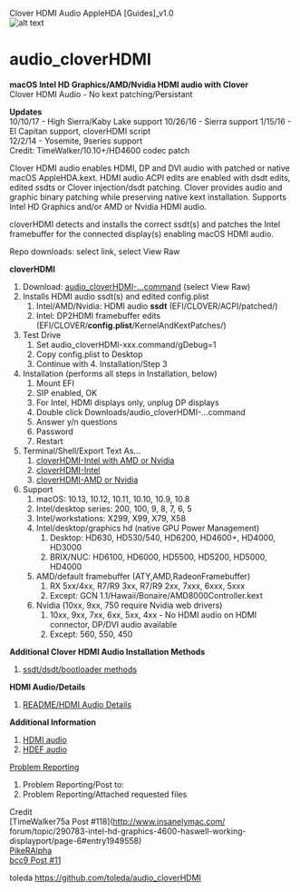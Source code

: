 Clover HDMI Audio AppleHDA [Guides]_v1.0  
![alt text](https://github.com/toleda/audio_RealtekALC/blob/master/sound.jpeg)
# audio_cloverHDMI

**macOS Intel HD Graphics/AMD/Nvidia HDMI audio with Clover**  
Clover HDMI Audio - No kext patching/Persistant

**Updates**  
10/10/17 - High Sierra/Kaby Lake support
10/26/16 - Sierra support
1/15/16 - El Capitan support, cloverHDMI script  
12/2/14 - Yosemite, 9series support   
Credit: TimeWalker/10.10+/HD4600 codec patch

Clover HDMI audio enables HDMI, DP and DVI audio with patched or native macOS AppleHDA.kext. HDMI audio ACPI edits are enabled with dsdt edits, edited ssdts or Clover injection/dsdt patching.  Clover provides audio and graphic binary patching while preserving native kext installation.  Supports Intel HD Graphics and/or AMD or Nvidia HDMI audio.

cloverHDMI detects and installs the correct ssdt(s) and patches the Intel framebuffer for the connected display(s) enabling macOS HDMI audio.

Repo downloads: select link, select View Raw

**cloverHDMI**  

1. Download: [audio_cloverHDMI-...command](https://github.com/toleda/audio_CloverHDMI/blob/master/audio_cloverHDMI-130.command.zip) (select View Raw)
2. Installs HDMI audio ssdt(s) and edited config.plist
	1. Intel/AMD/Nvidia: HDMI audio **ssdt** (EFI/CLOVER/ACPI/patched/)
	2. Intel: DP2HDMI framebuffer edits (EFI/CLOVER/**config.plist**/KernelAndKextPatches/)
3. Test Drive
	1. Set audio_cloverHDMI-xxx.command/gDebug=1
	2. Copy config.plist to Desktop
	3. Continue with 4. Installation/Step 3
4. Installation (performs all steps in Installation, below) 
	1. Mount EFI
	2. SIP enabled, OK
	3. For Intel, HDMI displays only, unplug DP displays
	4. Double click Downloads/audio_cloverHDMI-...command
	5. Answer y/n questions
	6. Password
	7. Restart
5. Terminal/Shell/Export Text As...
	1. [cloverHDMI-Intel with AMD or Nvidia](https://github.com/toleda/audio_CloverHDMI/blob/master/cloverHDMI-Intel%26AMD:Nvidia)
	2. [cloverHDMI-Intel](https://github.com/toleda/audio_CloverHDMI/blob/master/cloverHDMI-Intel)
	3. [cloverHDMI-AMD or Nvidia](https://github.com/toleda/audio_CloverHDMI/blob/master/cloverHDMI-AMD:Nvidia)
6. Support
	1. macOS: 10.13, 10.12, 10.11, 10.10, 10.9, 10.8
	2. Intel/desktop series: 200, 100, 9, 8, 7, 6, 5
	3. Intel/workstations: X299, X99, X79, X58
	3. Intel/desktop/graphics hd (native GPU Power Management)
		1. Desktop: HD630, HD530/540, HD6200, HD4600+, HD4000, HD3000
		2. BRIX/NUC: HD6100, HD6000, HD5500, HD5200, HD5000, HD4000
	4. AMD/default framebuffer (ATY,AMD,RadeonFramebuffer)
		1. RX 5xx/4xx, R7/R9 3xx, R7/R9 2xx, 7xxx, 6xxx, 5xxx  
		2. Except: GCN 1.1/Hawaii/Bonaire/AMD8000Controller.kext
	5. Nvidia (10xx, 9xx, 750 require Nvidia web drivers)
		1. 10xx, 9xx, 7xx, 6xx, 5xx, 4xx - No HDMI audio on HDMI connector, DP/DVI audio available
		2. Except: 560, 550, 450 

**Additional Clover HDMI Audio Installation Methods**  

1. [ssdt/dsdt/bootloader methods](https://github.com/toleda/audio_hdmi_guides)

**HDMI Audio/Details**
 
1. [README/HDMI Audio Details](https://github.com/toleda/audio_hdmi_guides)


**Additional Information**

1.	[HDMI audio](https://github.com/toleda/audio_hdmi_guides)  
2.	[HDEF audio](https://github.com/toleda/audio_ALC_guides)

[Problem Reporting](https://github.com/toleda/audio_hdmi_guides/blob/master/Problem%20Reporting.md)  

1.	Problem Reporting/Post to: 
2.	Problem Reporting/Attached requested files

Credit  
[TimeWalker75a Post #118](http://www.insanelymac.com/  forum/topic/290783-intel-hd-graphics-4600-haswell-working-displayport/page-6#entry1949558)  
[PikeRAlpha](https://pikeralpha.wordpress.com/2013/09/19/haswell-hdau-solution/)  
[bcc9 Post #11](http://www.insanelymac.com/forum/topic/290783-intel-hd-graphics-4600-haswell-working-displayport/?p=1934889)

toleda
https://github.com/toleda/audio_cloverHDMI